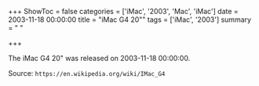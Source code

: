 +++
ShowToc = false
categories = ['iMac', '2003', 'Mac', 'iMac']
date = 2003-11-18 00:00:00
title = "iMac G4 20\""
tags = ['iMac', '2003']
summary = " "

+++

The iMac G4 20" was released on 2003-11-18 00:00:00.

Source: `https://en.wikipedia.org/wiki/IMac_G4`
